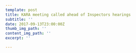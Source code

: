 ```yaml
---
template: post
title: KARA meeting called ahead of Inspectors hearings
subtitle: ''
date: 2017-09-13T23:00:00Z
thumb_img_path: ''
content_img_path: ''
excerpt: ''

---
```

